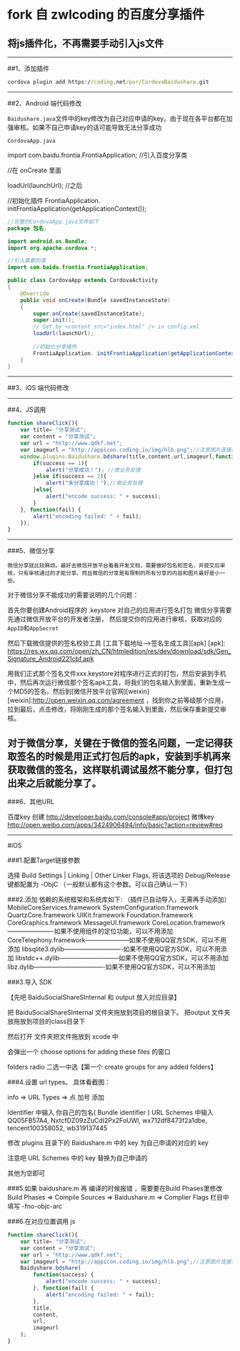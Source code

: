 # fork 自 zwlcoding 的百度分享插件

## 将js插件化，不再需要手动引入js文件

----

##1、添加插件
```cmd
cordova plugin add https://coding.net/por/CordovaBaidushare.git
```
---
##2、Android 端代码修改

`Baidushare.java`文件中的key修改为自己对应申请的key。由于现在各平台都在加强审核。如果不自己申请key的话可能导致无法分享成功

`CordovaApp.java`

import com.baidu.frontia.FrontiaApplication; //引入百度分享类

//在 onCreate 里面

loadUrl(launchUrl);  //之后

//初始化插件
FrontiaApplication. initFrontiaApplication(getApplicationContext());


```java
//完整的CordovaApp.java文件如下
package 包名;

import android.os.Bundle;
import org.apache.cordova.*;

//引入需要的类
import com.baidu.frontia.FrontiaApplication;

public class CordovaApp extends CordovaActivity
{
    @Override
    public void onCreate(Bundle savedInstanceState)
    {
        super.onCreate(savedInstanceState);
        super.init();
        // Set by <content src="index.html" /> in config.xml
        loadUrl(launchUrl);
        
        //初始化分享插件
        FrontiaApplication. initFrontiaApplication(getApplicationContext());
    }
}
```


---
##3、iOS 端代码修改


---
##4、JS调用
```javascript
function shareClick(){
    var title= "分享测试";
    var content = "分享测试";
    var url = "http://www.qdkf.net";
    var imageurl = "http://appicon.coding.io/img/hlb.png";//注意图片连接需要真实有效
    window.plugins.Baidushare.bdshare(title,content,url,imageurl,function(success) {
        if(success == 1){
            alert("分享成功！"); //做业务处理
        }else if(success == 2){
            alert("未分享成功！");//做业务处理
        }else{
            alert("encode success: " + success);
        }
    }, function(fail) {
        alert("encoding failed: " + fail);
    });
}
```
---
###5、微信分享

`微信分享就比较麻烦。最好去微信开放平台看看开发文档，需要做好包名和签名，并提交后审核，只有审核通过的才能分享。而且微信的分享是有限制的所有分享的内容和图片最好是小一些。`

对于微信分享不能成功的需要说明的几个问题：

首先你要创建Android程序的 .keystore 对自己的应用进行签名打包
微信分享需要先通过微信开放平台的开发者注册，
然后提交你的应用进行审核，获取对应的`AppID`和`AppSecret`

然后下载微信提供的签名校验工具
[工具下载地址-->签名生成工具][apk]
[apk]: https://res.wx.qq.com/open/zh_CN/htmledition/res/dev/download/sdk/Gen_Signature_Android221cbf.apk

用我们正式那个签名文件xxx.keystore对程序进行正式的打包，然后安装到手机中，然后再次运行微信那个签名apk工具，将我们的包名输入到里面，重新生成一个MD5的签名，然后到[微信开放平台官网][weixin]
[weixin]:http://open.weixin.qq.com/agreement
，找到你之前等级那个应用，拉到最后，点击修改，将刚刚生成的那个签名输入到里面，然后保存重新提交审核。

**对于微信分享，关键在于微信的签名问题，一定记得获取签名的时候是用正式打包后的apk，安装到手机再来获取微信的签名，这样联机调试虽然不能分享，但打包出来之后就能分享了。**
---
###6、其他URL

百度key 创建 http://developer.baidu.com/console#app/project
微博key http://open.weibo.com/apps/3424906494/info/basic?action=review#req




---

#iOS

###1.配置Target链接参数

选择 Build Settings | Linking | Other Linker Flags, 将该选项的 Debug/Release 键都配置为 -ObjC （一般默认都有这个参数。可以自己确认一下）


###2.添加 依赖的系统框架和系统库如下: （插件已自动导入，无需再手动添加）
MobileCoreServices.framework
SystemConfiguration.framework
QuartzCore.framework
UIKit.framework
Foundation.framework
CoreGraphics.framework
MessageUI.framework
CoreLocation.framework———————-如果不使用组件的定位功能，可以不用添加
CoreTelephony.framework———————如果不使用QQ官方SDK，可以不用添加
libsqlite3.dylib—————————-如果不使用QQ官方SDK，可以不用添加
libstdc++.dylib—————————–如果不使用QQ官方SDK，可以不用添加
libz.dylib———————————-如果不使用QQ官方SDK，可以不用添加

###3.导入 SDK

【先吧 BaiduSocialShareSInternal 和 output 放入对应目录】

把 BaiduSocialShareSInternal 文件夹拖放到项目的根目录下。
把output 文件夹放拖放到项目的class目录下

然后打开 文件夹把文件拖放到 xcode 中

会弹出一个  choose options for adding these files 的窗口

folders radio 二选一中选【第一个 create groups for any added folders】


###4.设置 url types。 具体看截图：

info => URL Types => 点 加号 添加

Identifier 中输入 你自己的包名( Bundle identifier )
URL Schemes 中输入 QQ05FB57A4, NxtcfDZ09zZuCdI2Px2FoUWl, wx712df8473f2a1dbe, tencent100358052, wb319137445


修改 plugins 目录下的 Baidushare.m 中的 key 为自己申请的对应的 key

注意吧 URL Schemes 中的 key 替换为自己申请的

其他为空即可

###5.如果 baidushare.m 再 编译的时候报错 ，需要要在Build Phases里修改
 Build Phases => Compile Sources => Baidushare.m => Complier Flags 栏目中填写 -fno-objc-arc


###6.在对应位置调用 js
```javascript
function shareClick(){
    var title= "分享测试";
    var content = "分享测试";
    var url = "http://www.qdkf.net";
    var imageurl = "http://appicon.coding.io/img/hlb.png";//注意图片连接需要真实有效
    Baidushare.bdshare(
        function(success) {
            alert("encode success: " + success);
        }, function(fail) {
            alert("encoding failed: " + fail);
        },
        title,
        content,
        url,
        imageurl
    );
}

```
